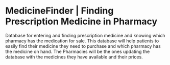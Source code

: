 # MedicineFinder | Finding Prescription Medicine in Pharmacy
Database for entering and finding prescription medicine and knowing which pharmacy has the medication for sale. This database will help patients to easily find their medicine they need to purchase and which pharmacy has the medicine on hand. The Pharmacies will be the ones updating the database with the medicines they have available and their prices.
